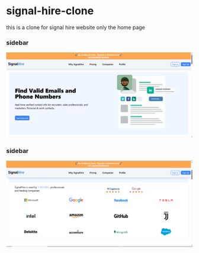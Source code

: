 # signal-hire-clone
this is a clone for signal hire website only the home page
### sidebar 
![image one](screenshot/image1.PNG)
### sidebar 
![image one](screenshot/image2.PNG)